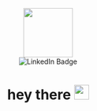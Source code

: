 <div id="header" align="center">
  <img src="https://media.giphy.com/media/3kPDmoWdBpQPNhCnUG/giphy.gif?cid=ecf05e478ywgvj6c9mhpl5wzk3vncc8sy5zj606w0ibvcfl0&rid=giphy.gif&ct=s" width="100"/>
</div>
<div id="badges" align="center">
  <href="https://www.linkedin.com/in/vladimir-safronov-47802b234/">
    <img src="https://img.shields.io/badge/LinkedIn-blue?style=for-the-badge&logo=linkedin&logoColor=white" alt="LinkedIn Badge"/>
    <br>
    <img src="https://komarev.com/ghpvc/?username=VladimirSafronov&style=flat-square&color=blue" alt=""/>
    <h1>
      hey there
      <img src="https://media.giphy.com/media/hvRJCLFzcasrR4ia7z/giphy.gif" width="30px"/>
    </h1>
  </div>
